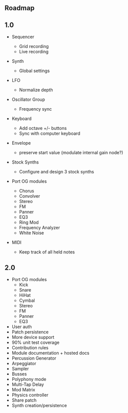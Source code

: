 ## Roadmap

## 1.0
+ Sequencer
  - Grid recording
  - Live recording

+ Synth
  - Global settings

+ LFO
  - Normalize depth

+ Oscillator Group
  - Frequency sync

+ Keyboard
  - Add octave +/- buttons
  - Sync with computer keyboard

+ Envelope
  - preserve start value (modulate internal gain node?)

+ Stock Synths
  - Configure and design 3 stock synths

+ Port OG modules
  - Chorus
  - Convolver
  - Stereo
  - FM
  - Panner
  - EQ3
  - Ring Mod
  - Frequency Analyzer
  - White Noise

+ MIDI
  - Keep track of all held notes

## 2.0
+ Port OG modules
  - Kick
  - Snare
  - HiHat
  - Cymbal
  - Stereo
  - FM
  - Panner
  - EQ3
+ User auth
+ Patch persistence
+ More device support
+ 90% unit test coverage
+ Contribution rules
+ Module documentation + hosted docs
+ Percussion Generator
+ Arpeggiator
+ Sampler
+ Busses
+ Polyphony mode
+ Multi-Tap Delay
+ Mod Matrix
+ Physics controller
+ Share patch
+ Synth creation/persistence
